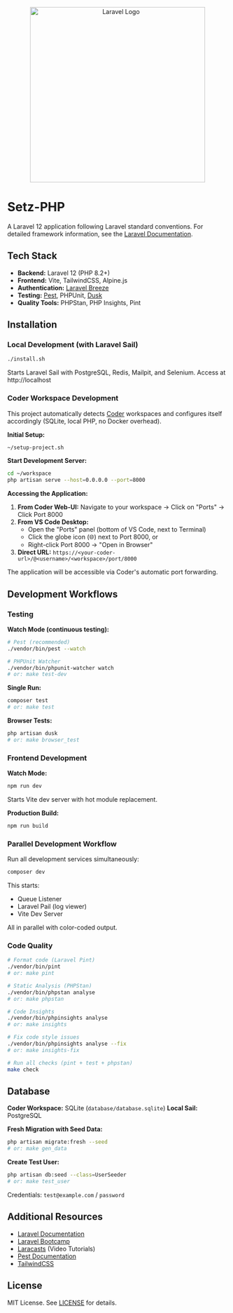 <p align="center"><a href="https://laravel.com" target="_blank"><img src="https://raw.githubusercontent.com/laravel/art/master/logo-lockup/5%20SVG/2%20CMYK/1%20Full%20Color/laravel-logolockup-cmyk-red.svg" width="400" alt="Laravel Logo"></a></p>

# Setz-PHP

A Laravel 12 application following Laravel standard conventions. For detailed framework information, see the [Laravel Documentation](https://laravel.com/docs).

## Tech Stack

- **Backend:** Laravel 12 (PHP 8.2+)
- **Frontend:** Vite, TailwindCSS, Alpine.js
- **Authentication:** [Laravel Breeze](https://laravel.com/docs/starter-kits#laravel-breeze)
- **Testing:** [Pest](https://pestphp.com/), PHPUnit, [Dusk](https://laravel.com/docs/dusk)
- **Quality Tools:** PHPStan, PHP Insights, Pint

## Installation

### Local Development (with Laravel Sail)

```bash
./install.sh
```

Starts Laravel Sail with PostgreSQL, Redis, Mailpit, and Selenium. Access at http://localhost

### Coder Workspace Development

This project automatically detects [Coder](https://coder.com) workspaces and configures itself accordingly (SQLite, local PHP, no Docker overhead).

**Initial Setup:**
```bash
~/setup-project.sh
```

**Start Development Server:**
```bash
cd ~/workspace
php artisan serve --host=0.0.0.0 --port=8000
```

**Accessing the Application:**

1. **From Coder Web-UI:** Navigate to your workspace → Click on "Ports" → Click Port 8000
2. **From VS Code Desktop:**
   - Open the "Ports" panel (bottom of VS Code, next to Terminal)
   - Click the globe icon (🌐) next to Port 8000, or
   - Right-click Port 8000 → "Open in Browser"
3. **Direct URL:** `https://<your-coder-url>/@<username>/<workspace>/port/8000`

The application will be accessible via Coder's automatic port forwarding.

## Development Workflows

### Testing

**Watch Mode (continuous testing):**
```bash
# Pest (recommended)
./vendor/bin/pest --watch

# PHPUnit Watcher
./vendor/bin/phpunit-watcher watch
# or: make test-dev
```

**Single Run:**
```bash
composer test
# or: make test
```

**Browser Tests:**
```bash
php artisan dusk
# or: make browser_test
```

### Frontend Development

**Watch Mode:**
```bash
npm run dev
```

Starts Vite dev server with hot module replacement.

**Production Build:**
```bash
npm run build
```

### Parallel Development Workflow

Run all development services simultaneously:

```bash
composer dev
```

This starts:
- Queue Listener
- Laravel Pail (log viewer)
- Vite Dev Server

All in parallel with color-coded output.

### Code Quality

```bash
# Format code (Laravel Pint)
./vendor/bin/pint
# or: make pint

# Static Analysis (PHPStan)
./vendor/bin/phpstan analyse
# or: make phpstan

# Code Insights
./vendor/bin/phpinsights analyse
# or: make insights

# Fix code style issues
./vendor/bin/phpinsights analyse --fix
# or: make insights-fix

# Run all checks (pint + test + phpstan)
make check
```

## Database

**Coder Workspace:** SQLite (`database/database.sqlite`)
**Local Sail:** PostgreSQL

**Fresh Migration with Seed Data:**
```bash
php artisan migrate:fresh --seed
# or: make gen_data
```

**Create Test User:**
```bash
php artisan db:seed --class=UserSeeder
# or: make test_user
```
Credentials: `test@example.com` / `password`

## Additional Resources

- [Laravel Documentation](https://laravel.com/docs)
- [Laravel Bootcamp](https://bootcamp.laravel.com)
- [Laracasts](https://laracasts.com) (Video Tutorials)
- [Pest Documentation](https://pestphp.com/)
- [TailwindCSS](https://tailwindcss.com/)

## License

MIT License. See [LICENSE](https://opensource.org/licenses/MIT) for details.